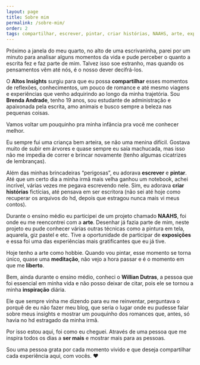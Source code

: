 ```yaml
---
layout: page
title: Sobre mim
permalink: /sobre-mim/
order: 2
tags: compartilhar, escrever, pintar, criar histórias, NAAHS, arte, exposições, meditação, liberto, inspiração, ser mais
---
```


<style media="screen">
.about{display: none;}
</style>

Próximo a janela do meu quarto, no alto de uma escrivaninha, parei por um minuto para analisar alguns momentos da vida e pude perceber o quanto a escrita fez e faz parte de mim. Talvez isso soe estranho, mas quando os pensamentos vêm até nós, é o nosso dever decifrá-los.

O **Altos Insights** surgiu para que eu possa **compartilhar** esses momentos de reflexões, conhecimentos, um pouco de romance e até mesmo viagens e experiências que venho adquirindo ao longo da minha trajetória. Sou **Brenda Andrade**, tenho 19 anos, sou estudante de administração e apaixonada pela escrita, amo animais e busco sempre a beleza nas pequenas coisas.

Vamos voltar um pouquinho pra minha infância pra você me conhecer melhor.

Eu sempre fui uma criança bem arteira, se não uma menina difícil. Gostava muito de subir em árvores e quase sempre eu saía machucada, mas isso não me impedia de correr e brincar novamente (tenho algumas cicatrizes de lembranças).

Além das minhas brincadeiras “perigosas”, eu adorava **escrever** e **pintar**. Até que um certo dia a minha irmã mais velha ganhou um notebook, achei incrível, várias vezes me pegava escrevendo nele. Sim, eu adorava **criar histórias** fictícias, até pensava em ser escritora (não sei até hoje como recuperar os arquivos do hd, depois que estragou nunca mais vi meus contos).

Durante o ensino médio eu participei de um projeto chamado **NAAHS**, foi onde eu me reencontrei com a **arte**. Desenhar já fazia parte de mim, neste projeto eu pude conhecer várias outras técnicas como a pintura em tela, aquarela, giz pastel e etc. Tive a oportunidade de participar de **exposições** e essa foi uma das experiências mais gratificantes que eu já tive.

Hoje tenho a arte como hobbie. Quando vou pintar, esse momento se torna único, quase uma **meditação**, não vejo a hora passar e é o momento em que me **liberto**.

Bem, ainda durante o ensino médio, conheci o **Willian Dutras**, a pessoa que foi essencial em minha vida e não posso deixar de citar, pois ele se tornou a minha **inspiração** diária.

Ele que sempre vinha me dizendo para eu me reinventar, perguntava o porquê de eu não fazer meu blog, que seria o lugar onde eu pudesse falar sobre meus insights e mostrar um pouquinho dos romances que, antes, só havia no hd estragado da minha irmã.

Por isso estou aqui, foi como eu cheguei. Através de uma pessoa que me inspira todos os dias a **ser mais** e mostrar mais para as pessoas.

Sou uma pessoa grata por cada momento vivido e que deseja compartilhar cada experiência aqui, com vocês. ❤️
